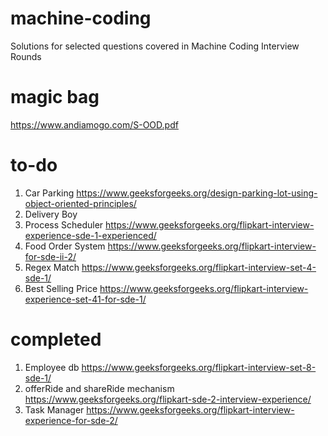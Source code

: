 # machine-coding
Solutions for selected questions covered in Machine Coding Interview Rounds

# magic bag
https://www.andiamogo.com/S-OOD.pdf

# to-do
1. Car Parking https://www.geeksforgeeks.org/design-parking-lot-using-object-oriented-principles/
2. Delivery Boy 
3. Process Scheduler https://www.geeksforgeeks.org/flipkart-interview-experience-sde-1-experienced/
4. Food Order System https://www.geeksforgeeks.org/flipkart-interview-for-sde-ii-2/
5. Regex Match https://www.geeksforgeeks.org/flipkart-interview-set-4-sde-1/
6. Best Selling Price https://www.geeksforgeeks.org/flipkart-interview-experience-set-41-for-sde-1/

# completed
1. Employee db https://www.geeksforgeeks.org/flipkart-interview-set-8-sde-1/
2. offerRide and shareRide mechanism https://www.geeksforgeeks.org/flipkart-sde-2-interview-experience/
3. Task Manager https://www.geeksforgeeks.org/flipkart-interview-experience-for-sde-2/
